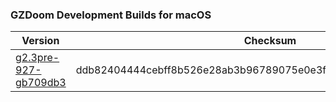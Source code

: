 ### GZDoom Development Builds for macOS

|Version|Checksum|
|---|---|
|[g2.3pre-927-gb709db3](https://github.com/alexey-lysiuk/gzdoom-macos-devbuilds/releases/download/g2.3pre-927-gb709db3/gzdoom-g2.3pre-927-gb709db3.dmg)|ddb82404444cebff8b526e28ab3b96789075e0e3f76e28cf16e354ac89bd17fa|

